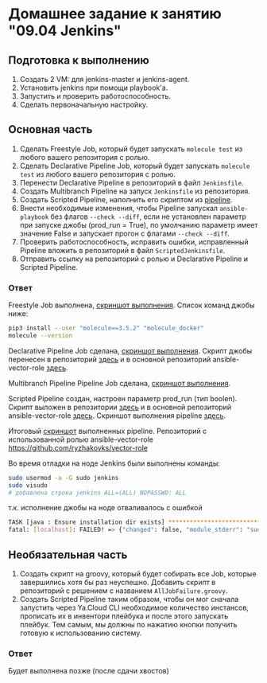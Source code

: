 # Домашнее задание к занятию "09.04 Jenkins"

## Подготовка к выполнению

1. Создать 2 VM: для jenkins-master и jenkins-agent.
2. Установить jenkins при помощи playbook'a.
3. Запустить и проверить работоспособность.
4. Сделать первоначальную настройку.

## Основная часть

1. Сделать Freestyle Job, который будет запускать `molecule test` из любого вашего репозитория с ролью.
2. Сделать Declarative Pipeline Job, который будет запускать `molecule test` из любого вашего репозитория с ролью.
3. Перенести Declarative Pipeline в репозиторий в файл `Jenkinsfile`.
4. Создать Multibranch Pipeline на запуск `Jenkinsfile` из репозитория.
5. Создать Scripted Pipeline, наполнить его скриптом из [pipeline](./pipeline).
6. Внести необходимые изменения, чтобы Pipeline запускал `ansible-playbook` без флагов `--check --diff`, если не установлен параметр при запуске джобы (prod_run = True), по умолчанию параметр имеет значение False и запускает прогон с флагами `--check --diff`.
7. Проверить работоспособность, исправить ошибки, исправленный Pipeline вложить в репозиторий в файл `ScriptedJenkinsfile`.
8. Отправить ссылку на репозиторий с ролью и Declarative Pipeline и Scripted Pipeline.

### Ответ

Freestyle Job выполнена, [скриншот выполнения](FJ_success.JPG). Список команд джобы ниже:
```bash
pip3 install --user "molecule==3.5.2" "molecule_docker"
molecule --version
```

Declarative Pipeline Job сделана, [скриншот выполнения](PL_success.JPG). Скрипт джобы перенесен в репозиторий [здесь](pipeline/Jenkinsfile) и в основной репозиторий ansible-vector-role [здесь](https://github.com/ryzhakovks/vector-role/blob/main/Jenkinsfile).

Multibranch Pipeline Pipeline Job сделана, [скриншот выполнения](FJ_success.JPG).

Scripted Pipeline создан, настроен параметр prod_run (тип boolen). Скрипт выложен в репозитории [здесь](./pipeline/ScriptedJenkinsfile) и в основной репозиторий ansible-vector-role [здесь](https://github.com/ryzhakovks/vector-role/blob/main/ScriptedJenkinsfile). Скриншот выполнения pipeline [здесь](SCpipeline__success.JPG).

Итоговый [скриншот](All_pipeline.JPG) выполненных pipeline. Репозиторий с использованной ролью ansible-vector-role https://github.com/ryzhakovks/vector-role


Во время отладки на ноде Jenkins были выполнены команды:

```bash
sudo usermod -a -G sudo jenkins
sudo visudo 
# добавлена строка jenkins ALL=(ALL) NOPASSWD: ALL
```
т.к. исполнение джобы на ноде отваливалось с ошибкой 
```bash
TASK [java : Ensure installation dir exists] ***********************************
fatal: [localhost]: FAILED! => {"changed": false, "module_stderr": "sudo: a password is required\n", "module_stdout": "", "msg": "MODULE FAILURE\nSee stdout/stderr for the exact error", "rc": 1}
```

## Необязательная часть

1. Создать скрипт на groovy, который будет собирать все Job, которые завершились хотя бы раз неуспешно. Добавить скрипт в репозиторий с решением с названием `AllJobFailure.groovy`.
2. Создать Scripted Pipeline таким образом, чтобы он мог сначала запустить через Ya.Cloud CLI необходимое количество инстансов, прописать их в инвентори плейбука и после этого запускать плейбук. Тем самым, мы должны по нажатию кнопки получить готовую к использованию систему.

### Ответ

Будет выполнена позже (после сдачи хвостов)

